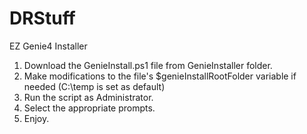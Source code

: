 # DRStuff

EZ Genie4 Installer
1) Download the GenieInstall.ps1 file from GenieInstaller folder.
2) Make modifications to the file's $genieInstallRootFolder variable if needed (C:\temp is set as default)
3) Run the script as Administrator.
4) Select the appropriate prompts.
5) Enjoy.